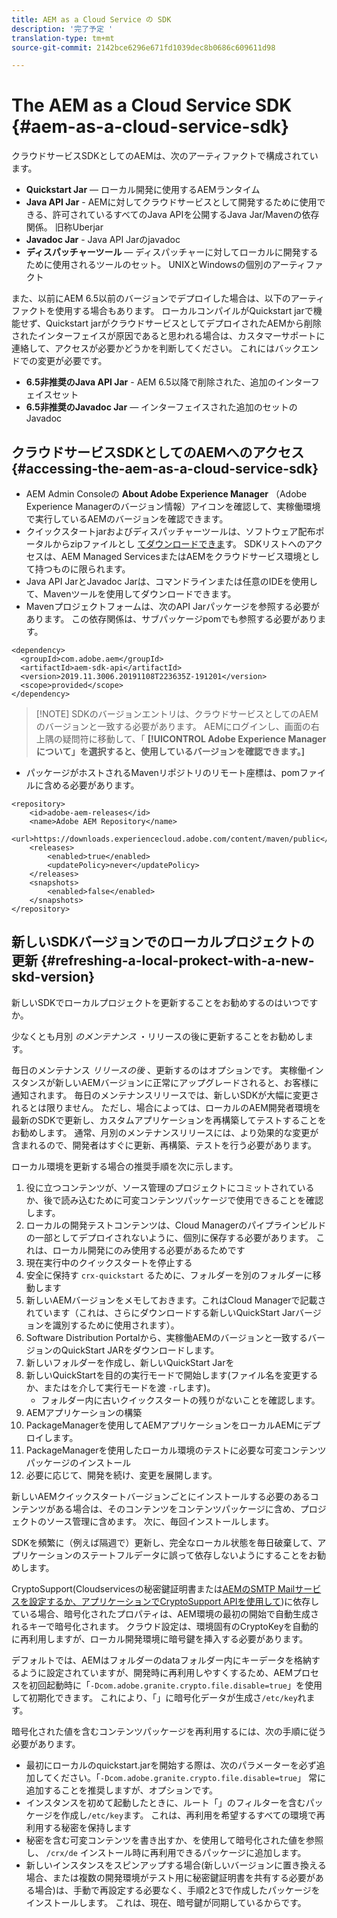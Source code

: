 ```yaml
---
title: AEM as a Cloud Service の SDK
description: '完了予定 '
translation-type: tm+mt
source-git-commit: 2142bce6296e671fd1039dec8b0686c609611d98

---
```



# The AEM as a Cloud Service SDK {#aem-as-a-cloud-service-sdk}

クラウドサービスSDKとしてのAEMは、次のアーティファクトで構成されています。

* **Quickstart Jar** — ローカル開発に使用するAEMランタイム
* **Java API Jar** - AEMに対してクラウドサービスとして開発するために使用できる、許可されているすべてのJava APIを公開するJava Jar/Mavenの依存関係。 旧称Uberjar
* **Javadoc Jar** - Java API Jarのjavadoc
* **ディスパッチャーツール** — ディスパッチャーに対してローカルに開発するために使用されるツールのセット。 UNIXとWindowsの個別のアーティファクト

また、以前にAEM 6.5以前のバージョンでデプロイした場合は、以下のアーティファクトを使用する場合もあります。 ローカルコンパイルがQuickstart jarで機能せず、Quickstart jarがクラウドサービスとしてデプロイされたAEMから削除されたインターフェイスが原因であると思われる場合は、カスタマーサポートに連絡して、アクセスが必要かどうかを判断してください。 これにはバックエンドでの変更が必要です。

* **6.5非推奨のJava API Jar** - AEM 6.5以降で削除された、追加のインターフェイスセット
* **6.5非推奨のJavadoc Jar** — インターフェイスされた追加のセットのJavadoc

## クラウドサービスSDKとしてのAEMへのアクセス {#accessing-the-aem-as-a-cloud-service-sdk}

* AEM Admin Consoleの **About Adobe Experience Manager** （Adobe Experience Managerのバージョン情報）アイコンを確認して、実稼働環境で実行しているAEMのバージョンを確認できます。
* クイックスタートjarおよびディスパッチャーツールは、ソフトウェア配布ポータルからzipファイルとし [てダウンロードできま](https://experience.adobe.com/#/downloads/content/software-distribution/en/aemcloud.html)す。 SDKリストへのアクセスは、AEM Managed ServicesまたはAEMをクラウドサービス環境として持つものに限られます。
* Java API JarとJavadoc Jarは、コマンドラインまたは任意のIDEを使用して、Mavenツールを使用してダウンロードできます。
* Mavenプロジェクトフォームは、次のAPI Jarパッケージを参照する必要があります。 この依存関係は、サブパッケージpomでも参照する必要があります。

```
<dependency>
  <groupId>com.adobe.aem</groupId>
  <artifactId>aem-sdk-api</artifactId>
  <version>2019.11.3006.20191108T223635Z-191201</version> 
  <scope>provided</scope>
</dependency>
```

> [!NOTE] SDKのバージョンエントリは、クラウドサービスとしてのAEMのバージョンと一致する必要があります。 AEMにログインし、画面の右上隅の疑問符に移動して、「 **[!UICONTROL Adobe Experience Managerについて」を選択すると、使用しているバージョンを確認できます。]**

* パッケージがホストされるMavenリポジトリのリモート座標は、pomファイルに含める必要があります。

```
<repository>
    <id>adobe-aem-releases</id>
    <name>Adobe AEM Repository</name>
    <url>https://downloads.experiencecloud.adobe.com/content/maven/public</url>
    <releases>
        <enabled>true</enabled>
        <updatePolicy>never</updatePolicy>
    </releases>
    <snapshots>
        <enabled>false</enabled>
    </snapshots>
</repository>
```

## 新しいSDKバージョンでのローカルプロジェクトの更新 {#refreshing-a-local-prokect-with-a-new-skd-version}

新しいSDKでローカルプロジェクトを更新することをお勧めするのはいつですか。

少なくとも月別 *のメンテナンス* ・リリースの後に更新することをお勧めします。

毎日のメンテナンス *リリースの後* 、更新するのはオプションです。 実稼働インスタンスが新しいAEMバージョンに正常にアップグレードされると、お客様に通知されます。 毎日のメンテナンスリリースでは、新しいSDKが大幅に変更されるとは限りません。 ただし、場合によっては、ローカルのAEM開発者環境を最新のSDKで更新し、カスタムアプリケーションを再構築してテストすることをお勧めします。 通常、月別のメンテナンスリリースには、より効果的な変更が含まれるので、開発者はすぐに更新、再構築、テストを行う必要があります。

ローカル環境を更新する場合の推奨手順を次に示します。

1. 役に立つコンテンツが、ソース管理のプロジェクトにコミットされているか、後で読み込むために可変コンテンツパッケージで使用できることを確認します。
1. ローカルの開発テストコンテンツは、Cloud Managerのパイプラインビルドの一部としてデプロイされないように、個別に保存する必要があります。 これは、ローカル開発にのみ使用する必要があるためです
1. 現在実行中のクイックスタートを停止する
1. 安全に保持す `crx-quickstart` るために、フォルダーを別のフォルダーに移動します
1. 新しいAEMバージョンをメモしておきます。これはCloud Managerで記載されています（これは、さらにダウンロードする新しいQuickStart Jarバージョンを識別するために使用されます）。
1. Software Distribution Portalから、実稼働AEMのバージョンと一致するバージョンのQuickStart JARをダウンロードします。
1. 新しいフォルダーを作成し、新しいQuickStart Jarを
1. 新しいQuickStartを目的の実行モードで開始します(ファイル名を変更するか、またはを介して実行モードを渡 `-r`します)。
   * フォルダー内に古いクイックスタートの残りがないことを確認します。
1. AEMアプリケーションの構築
1. PackageManagerを使用してAEMアプリケーションをローカルAEMにデプロイします。
1. PackageManagerを使用したローカル環境のテストに必要な可変コンテンツパッケージのインストール
1. 必要に応じて、開発を続け、変更を展開します。

新しいAEMクイックスタートバージョンごとにインストールする必要のあるコンテンツがある場合は、そのコンテンツをコンテンツパッケージに含め、プロジェクトのソース管理に含めます。 次に、毎回インストールします。

SDKを頻繁に（例えば隔週で）更新し、完全なローカル状態を毎日破棄して、アプリケーションのステートフルデータに誤って依存しないようにすることをお勧めします。

CryptoSupport(Cloudservicesの秘密鍵証明書または[AEMのSMTP Mailサービスを設定するか、アプリケーションでCryptoSupport APIを使用して](https://helpx.adobe.com/experience-manager/6-5/sites/developing/using/reference-materials/javadoc/com/adobe/granite/crypto/CryptoSupport.html))に依存している場合、暗号化されたプロパティは、AEM環境の最初の開始で自動生成されるキーで暗号化されます。 クラウド設定は、環境固有のCryptoKeyを自動的に再利用しますが、ローカル開発環境に暗号鍵を挿入する必要があります。

デフォルトでは、AEMはフォルダーのdataフォルダー内にキーデータを格納するように設定されていますが、開発時に再利用しやすくするため、AEMプロセスを初回起動時に「`-Dcom.adobe.granite.crypto.file.disable=true`」を使用して初期化できます。 これにより、「」に暗号化データが生成さ`/etc/key`れます。

暗号化された値を含むコンテンツパッケージを再利用するには、次の手順に従う必要があります。

* 最初にローカルのquickstart.jarを開始する際は、次のパラメーターを必ず追加してください。「`-Dcom.adobe.granite.crypto.file.disable=true`」 常に追加することを推奨しますが、オプションです。
* インスタンスを初めて起動したときに、ルート「」のフィルターを含むパッケージを作成し`/etc/key`ます。 これは、再利用を希望するすべての環境で再利用する秘密を保持します
* 秘密を含む可変コンテンツを書き出すか、を使用して暗号化された値を参照し、 `/crx/de` インストール時に再利用できるパッケージに追加します。
* 新しいインスタンスをスピンアップする場合(新しいバージョンに置き換える場合、または複数の開発環境がテスト用に秘密鍵証明書を共有する必要がある場合)は、手動で再設定する必要なく、手順2と3で作成したパッケージをインストールします。 これは、現在、暗号鍵が同期しているからです。
